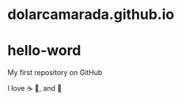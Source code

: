 # dolarcamarada.github.io

# hello-word

My first repository on GitHub

I love :coffee: :pizza:, and :dancer:
